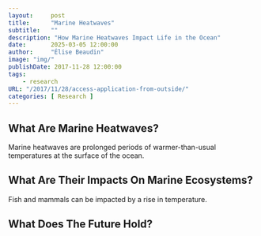 ```yaml
---
layout:     post 
title:      "Marine Heatwaves"
subtitle:   ""
description: "How Marine Heatwaves Impact Life in the Ocean"
date:       2025-03-05 12:00:00
author:     "Élise Beaudin"
image: "img/"
publishDate: 2017-11-28 12:00:00
tags:
    - research
URL: "/2017/11/28/access-application-from-outside/"
categories: [ Research ]
---
```


## What Are Marine Heatwaves?

Marine heatwaves are prolonged periods of warmer-than-usual temperatures at the surface of the ocean.

## What Are Their Impacts On Marine Ecosystems?

Fish and mammals can be impacted by a rise in temperature.

## What Does The Future Hold?